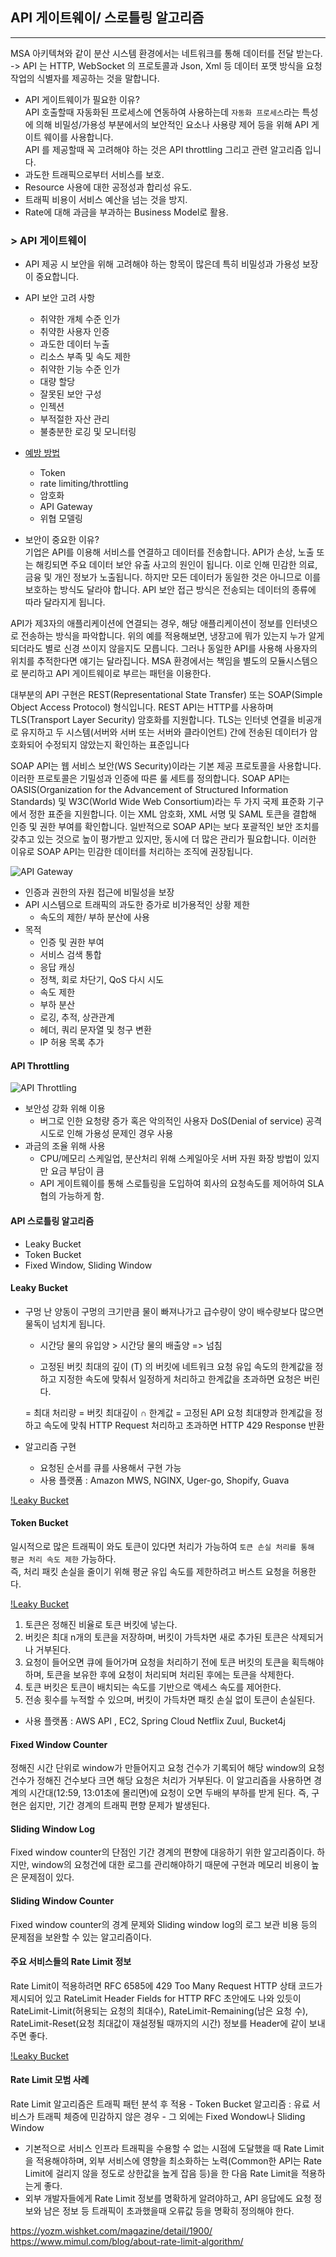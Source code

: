 ## API 게이트웨이/ 스로틀링 알고리즘  
----
MSA 아키텍쳐와 같이 분산 시스템 환경에서는 네트워크를 통해 데이터를 전달 받는다. 
->  API 는 HTTP, WebSocket 의 프로토콜과 Json, Xml 등 데이터 포맷 방식을 요청 작업의 식별자를 제공하는 것을 말합니다.  

- API 게이트웨이가 필요한 이유?  
API 호출할때 자동화된 프로세스에 연동하여 사용하는데 `자동화 프로세스`라는 특성에 의해 비밀성/가용성 부분에서의 보안적인 요소나 사용량 제어 등을 위해 API 게이트 웨이를 사용합니다.  
API 를 제공할때 꼭 고려해야 하는 것은 API throttling 그리고 관련 알고리즘 입니다.  
- 과도한 트래픽으로부터 서비스를 보호.
- Resource 사용에 대한 공정성과 합리성 유도.
- 트래픽 비용이 서비스 예산을 넘는 것을 방지.
- Rate에 대해 과금을 부과하는 Business Model로 활용.

### > API 게이트웨이  
- API 제공 시 보안을 위해 고려해야 하는 항목이 많은데 특히 비밀성과 가용성 보장이 중요합니다.  
- API 보안 고려 사항 
    - 취약한 개체 수준 인가
    - 취약한 사용자 인증
    - 과도한 데이터 누출
    - 리소스 부족 및 속도 제한
    - 취약한 기능 수준 인가 
    - 대량 할당
    - 잘못된 보안 구성 
    - 인젝션
    - 부적절한 자산 관리
    - 불충분한 로깅 및 모니터링 

- [예방 방법](https://blog.lgcns.com/2529) 
    - Token 
    - rate limiting/throttling
    - 암호화
    - API Gateway
    - 위협 모델링 

- 보안이 중요한 이유?  
기업은 API를 이용해 서비스를 연결하고 데이터를 전송합니다. API가 손상, 노출 또는 해킹되면 주요 데이터 보안 유출 사고의 원인이 됩니다. 이로 인해 민감한 의료, 금융 및 개인 정보가 노출됩니다. 하지만 모든 데이터가 동일한 것은 아니므로 이를 보호하는 방식도 달라야 합니다. API 보안 접근 방식은 전송되는 데이터의 종류에 따라 달라지게 됩니다.  

API가 제3자의 애플리케이션에 연결되는 경우, 해당 애플리케이션이 정보를 인터넷으로 전송하는 방식을 파악합니다. 위의 예를 적용해보면, 냉장고에 뭐가 있는지 누가 알게 되더라도 별로 신경 쓰이지 않을지도 모릅니다. 그러나 동일한 API를 사용해 사용자의 위치를 추적한다면 얘기는 달라집니다. 
MSA 환경에서는 책임을 별도의 모듈시스템으로 분리하고 API 게이트웨이로 부르는 패턴을 이용한다.   

대부분의 API 구현은 REST(Representational State Transfer) 또는 SOAP(Simple Object Access Protocol) 형식입니다. 
REST API는 HTTP를 사용하며 TLS(Transport Layer Security) 암호화를 지원합니다. TLS는 인터넷 연결을 비공개로 유지하고 두 시스템(서버와 서버 또는 서버와 클라이언트) 간에 전송된 데이터가 암호화되어 수정되지 않았는지 확인하는 표준입니다  

SOAP API는 웹 서비스 보안(WS Security)이라는 기본 제공 프로토콜을 사용합니다. 이러한 프로토콜은 기밀성과 인증에 따른 룰 세트를 정의합니다. SOAP API는 OASIS(Organization for the Advancement of Structured Information Standards) 및 W3C(World Wide Web Consortium)라는 두 가지 국제 표준화 기구에서 정한 표준을 지원합니다. 이는 XML 암호화, XML 서명 및 SAML 토큰을 결합해 인증 및 권한 부여를 확인합니다. 일반적으로 SOAP API는 보다 포괄적인 보안 조치를 갖추고 있는 것으로 높이 평가받고 있지만, 동시에 더 많은 관리가 필요합니다. 이러한 이유로 SOAP API는 민감한 데이터를 처리하는 조직에 권장됩니다.

![API Gateway](/img/gate-way-1.png) 

- 인증과 권한의 자원 접근에 비밀성을 보장
- API 시스템으로 트래픽의 과도한 증가로 비가용적인 상황 제한
   - 속도의 제한/ 부하 분산에 사용 
- 목적 
    - 인증 및 권한 부여
    - 서비스 검색 통합
    - 응답 캐싱 
    - 정책, 회로 차단기, QoS 다시 시도
    - 속도 제한
    - 부하 분산
    - 로깅, 추적, 상관관계
    - 헤더, 쿼리 문자열 및 청구 변환
    - IP 허용 목록 추가  


#### API Throttling 
![API Throttling](/img/gateway.png) 

- 보안성 강화 위해 이용  
    - 버그로 인한 요청량 증가 혹은 악의적인 사용자 DoS(Denial of service) 공격 시도로 인해 가용성 문제인 경우 사용 
- 과금의 조율 위해 사용  
    - CPU/메모리 스케일업, 분산처리 위해 스케일아웃 서버 자원 화장 방법이 있지만 요금 부담이 큼 
    - API 게이트웨이를 통해 스로틀링을 도입하여 회사의 요청속도를 제어하여 SLA 협의 가능하게 함. 

#### API 스로틀링 알고리즘 
- Leaky Bucket
- Token Bucket
- Fixed Window, Sliding Window

#### Leaky Bucket 
- 구멍 난 양동이 
구멍의 크기만큼 물이 빠져나가고 급수량이 양이 배수량보다 많으면 물독이 넘치게 됩니다. 
  - 시간당 물의 유입양 > 시간당 물의 배출양 => 넘침 

  - 고정된 버킷 최대의 깊이 (T) 의 버킷에 네트워크 요청 유입 속도의 한계값을 정하고 지정한 속도에 맞춰서 일정하게 처리하고 한계값을 초과하면 요청은 버린다. 

  = 최대 처리량 = 버킷 최대깊이 ∩ 한계값 
     = 고정된 API 요청 최대향과 한계값을 정하고 속도에 맞춰 HTTP Request 처리하고 초과하면 HTTP 429 Response 반환   

- 알고리즘 구현 
    - 요청된 순서를 큐를 사용해서 구현 가능 
    - 사용 플랫폼 : Amazon MWS, NGINX, Uger-go, Shopify, Guava

[!Leaky Bucket](/img/leaky_bucket.png)  

#### Token Bucket 
일시적으로 많은 트래픽이 와도 토큰이 있다면 처리가 가능하여 `토큰 손실 처리를 통해 평균 처리 속도 제한` 가능하다.  
즉, 처리 패킷 손실을 줄이기 위해 평균 유입 속도를 제한하려고 버스트 요청을 허용한다. 

[!Leaky Bucket](/img/token_bucket.png)   
1) 토큰은 정해진 비율로 토큰 버킷에 넣는다.
2) 버킷은 최대 n개의 토큰을 저장하며, 버킷이 가득차면 새로 추가된 토큰은 삭제되거나 거부된다.
3) 요청이 들어오면 큐에 들어가며 요청을 처리하기 전에 토큰 버킷의 토큰을 획득해야 하며, 토큰을 보유한 후에 요청이 처리되며 처리된 후에는 토큰을 삭제한다.
4) 토큰 버킷은 토큰이 배치되는 속도를 기반으로 액세스 속도를 제어한다.
5) 전송 횟수를 누적할 수 있으며, 버킷이 가득차면 패킷 손실 없이 토큰이 손실된다.

- 사용 플랫폼 : AWS API , EC2, Spring Cloud Netflix Zuul, Bucket4j  

#### Fixed Window Counter  

정해진 시간 단위로 window가 만들어지고 요청 건수가 기록되어 해당 window의 요청 건수가 정해진 건수보다 크면 해당 요청은 처리가 거부된다. 이 알고리즘을 사용하면 경계의 시간대(12:59, 13:01초에 몰리면)에 요청이 오면 두배의 부하를 받게 된다. 즉, 구현은 쉽지만, 기간 경계의 트래픽 편향 문제가 발생된다.  


#### Sliding Window Log
Fixed window counter의 단점인 기간 경계의 편향에 대응하기 위한 알고리즘이다. 하지만, window의 요청건에 대한 로그를 관리해야하기 때문에 구현과 메모리 비용이 높은 문제점이 있다.  


#### Sliding Window Counter
Fixed window counter의 경계 문제와 Sliding window log의 로그 보관 비용 등의 문제점을 보완할 수 있는 알고리즘이다.  



#### 주요 서비스들의 Rate Limit 정보 

Rate Limit이 적용하려면 RFC 6585에 429 Too Many Request HTTP 상태 코드가 제시되어 있고 RateLimit Header Fields for HTTP RFC 초안에도 나와 있듯이 RateLimit-Limit(허용되는 요청의 최대수), RateLimit-Remaining(남은 요청 수), RateLimit-Reset(요청 최대값이 재설정될 때까지의 시간) 정보를 Header에 같이 보내주면 좋다.  

[!Leaky Bucket](/img/rate-limiter.png)  


#### Rate Limit 모범 사례
Rate Limit 알고리즘은 트래픽 패턴 분석 후 적용 
    - Token Bucket 알고리즘 : 유료 서비스가 트래픽 체증에 민감하지 않은 경우 
    - 그 외에는 Fixed Wondow나 Sliding Window 
- 기본적으로 서비스 인프라 트래픽을 수용할 수 없는 시점에 도달했을 때 Rate Limit을 적용해야하며, 외부 서비스에 영향을 최소화하는 노력(Common한 API는 Rate Limit에 걸리지 않을 정도로 상한값을 높게 잡음 등)을 한 다음 Rate Limit을 적용하는게 좋다.
- 외부 개발자들에게 Rate Limit 정보를 명확하게 알려야하고, API 응답에도 요청 정보와 남은 정보 등 트래픽이 초과했을때 오류값 등을 명확히 정의해야 한다.



https://yozm.wishket.com/magazine/detail/1900/  
https://www.mimul.com/blog/about-rate-limit-algorithm/  